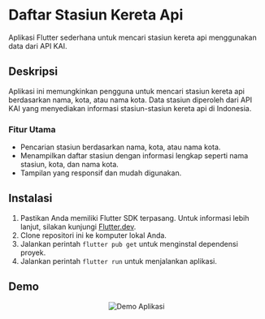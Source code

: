 # Daftar Stasiun Kereta Api

Aplikasi Flutter sederhana untuk mencari stasiun kereta api menggunakan data dari API KAI.

## Deskripsi

Aplikasi ini memungkinkan pengguna untuk mencari stasiun kereta api berdasarkan nama, kota, atau nama kota. Data stasiun diperoleh dari API KAI yang menyediakan informasi stasiun-stasiun kereta api di Indonesia.

### Fitur Utama

- Pencarian stasiun berdasarkan nama, kota, atau nama kota.
- Menampilkan daftar stasiun dengan informasi lengkap seperti nama stasiun, kota, dan nama kota.
- Tampilan yang responsif dan mudah digunakan.

## Instalasi

1. Pastikan Anda memiliki Flutter SDK terpasang. Untuk informasi lebih lanjut, silakan kunjungi [Flutter.dev](https://flutter.dev).
2. Clone repositori ini ke komputer lokal Anda.
3. Jalankan perintah `flutter pub get` untuk menginstal dependensi proyek.
4. Jalankan perintah `flutter run` untuk menjalankan aplikasi.

## Demo

<div align="center">
  <img src="https://github.com/AryaGunawann/API-Daftar-Stasiun-Kereta-Api/raw/main/assets/demo.png" alt="Demo Aplikasi" />
</div>

